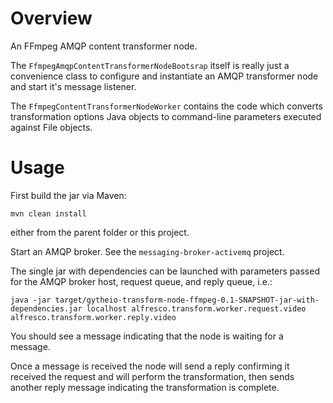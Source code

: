 
Overview
========

An FFmpeg AMQP content transformer node.

The `FfmpegAmqpContentTransformerNodeBootsrap` itself is really just a convenience class
to configure and instantiate an AMQP transformer node and start it's message listener.

The `FfmpegContentTransformerNodeWorker` contains the code which converts transformation
options Java objects to command-line parameters executed against File objects.

Usage
=====

First build the jar via Maven:

    mvn clean install

either from the parent folder or this project.

Start an AMQP broker.  See the `messaging-broker-activemq` project.

The single jar with dependencies can be launched with parameters passed for the 
AMQP broker host, request queue, and reply queue, i.e.:

    java -jar target/gytheio-transform-node-ffmpeg-0.1-SNAPSHOT-jar-with-dependencies.jar localhost alfresco.transform.worker.request.video alfresco.transform.worker.reply.video

You should see a message indicating that the node is waiting for a message.

Once a message is received the node will send a reply confirming it received the
request and will perform the transformation, then sends another reply message indicating
the transformation is complete.